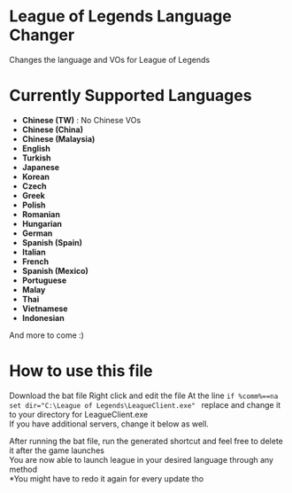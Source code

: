 # League of Legends Language Changer
Changes the language and VOs for League of Legends

# Currently Supported Languages
* **Chinese (TW)** : No Chinese VOs
* **Chinese (China)**
* **Chinese (Malaysia)**
* **English**
* **Turkish**
* **Japanese**
* **Korean**
* **Czech**
* **Greek**
* **Polish**
* **Romanian**
* **Hungarian**
* **German**
* **Spanish (Spain)**
* **Italian**
* **French**
* **Spanish (Mexico)**
* **Portuguese**
* **Malay**
* **Thai**
* **Vietnamese**
* **Indonesian**

And more to come :)

# How to use this file
Download the bat file
Right click and edit the file
At the line ```if %comm%==na set dir="C:\League of Legends\LeagueClient.exe" ``` replace and change it to your directory for LeagueClient.exe  
If you have additional servers, change it below as well.

After running the bat file, run the generated shortcut and feel free to delete it after the game launches  
You are now able to launch league in your desired language through any method  
*You might have to redo it again for every update tho
